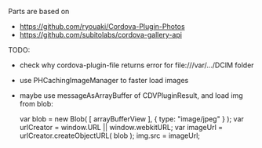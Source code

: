 Parts are based on

- https://github.com/ryouaki/Cordova-Plugin-Photos
- https://github.com/subitolabs/cordova-gallery-api 

TODO:

- check why cordova-plugin-file returns error for file:///var/.../DCIM folder
- use PHCachingImageManager to faster load images
- maybe use messageAsArrayBuffer of CDVPluginResult, and load img from blob:

    var blob = new Blob( [ arrayBufferView ], { type: "image/jpeg" } );
    var urlCreator = window.URL || window.webkitURL;
    var imageUrl = urlCreator.createObjectURL( blob );
    img.src = imageUrl;
